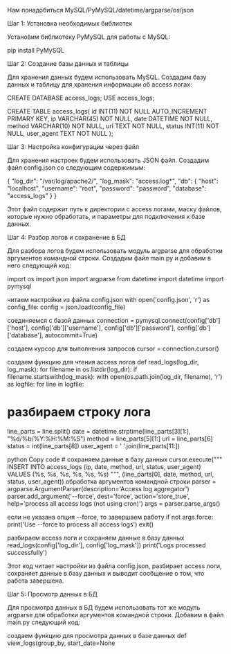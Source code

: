 Нам понадобиться 
MySQL/PyMySQL/datetime/argparse/os/json


Шаг 1: Установка необходимых библиотек

Установим библиотеку PyMySQL для работы с MySQL:

pip install PyMySQL

Шаг 2: Создание базы данных и таблицы

Для хранения данных будем использовать MySQL. Создадим базу данных и таблицу для хранения информации об access логах:

CREATE DATABASE access_logs;
USE access_logs;

CREATE TABLE access_logs(
id INT(11) NOT NULL AUTO_INCREMENT PRIMARY KEY,
ip VARCHAR(45) NOT NULL,
date DATETIME NOT NULL,
method VARCHAR(10) NOT NULL,
url TEXT NOT NULL,
status INT(11) NOT NULL,
user_agent TEXT NOT NULL
);

Шаг 3: Настройка конфигурации через файл

Для хранения настроек будем использовать JSON файл. Создадим файл config.json со следующим содержимым:

{
"log_dir": "/var/log/apache2/",
"log_mask": "access.log*",
"db": {
"host": "localhost",
"username": "root",
"password": "password",
"database": "access_logs"
}
}

Этот файл содержит путь к директории с access логами, маску файлов, которые нужно обработать, и параметры для подключения к базе данных.

Шаг 4: Разбор логов и сохранение в БД

Для разбора логов будем использовать модуль argparse для обработки аргументов командной строки. Создадим файл main.py и добавим в него следующий код:

import os
import json
import argparse
from datetime import datetime
import pymysql

читаем настройки из файла config.json
with open('config.json', 'r') as config_file:
config = json.load(config_file)

соединяемся с базой данных
connection = pymysql.connect(config['db']['host'],
config['db']['username'],
config['db']['password'],
config['db']['database'],
autocommit=True)

создаем курсор для выполнения запросов
cursor = connection.cursor()

создаем функцию для чтения access логов
def read_logs(log_dir, log_mask):
for filename in os.listdir(log_dir):
if filename.startswith(log_mask):
with open(os.path.join(log_dir, filename), 'r') as logfile:
for line in logfile:
# разбираем строку лога
line_parts = line.split()
date = datetime.strptime(line_parts[3][1:], "%d/%b/%Y:%H:%M:%S")
method = line_parts[5][1:]
url = line_parts[6]
status = int(line_parts[8])
user_agent = ' '.join(line_parts[11:])

python
Copy code
                # сохраняем данные в базу данных
                cursor.execute("""
                    INSERT INTO access_logs
                    (ip, date, method, url, status, user_agent)
                    VALUES (%s, %s, %s, %s, %s, %s)
                """, (line_parts[0], date, method, url, status, user_agent))
обработка аргументов командной строки
parser = argparse.ArgumentParser(description='Access log aggregator')
parser.add_argument('--force', dest='force', action='store_true',
help='process all access logs (not using cron)')
args = parser.parse_args()

если не указана опция --force, то завершаем работу
if not args.force:
print('Use --force to process all access logs')
exit()

разбираем access логи и сохраняем данные в базу данных
read_logs(config['log_dir'], config['log_mask'])
print('Logs processed successfully')

Этот код читает настройки из файла config.json, разбирает access логи, сохраняет данные в базу данных и выводит сообщение о том, что работа завершена.

Шаг 5: Просмотр данных в БД

Для просмотра данных в БД будем использовать тот же модуль argparse для обработки аргументов командной строки. Добавим в файл main.py следующий код:

создаем функцию для просмотра данных в базе данных
def view_logs(group_by, start_date=None
